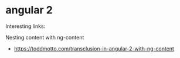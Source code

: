 # angular 2

Interesting links:

Nesting content with ng-content
* https://toddmotto.com/transclusion-in-angular-2-with-ng-content